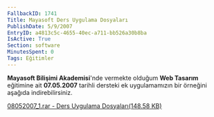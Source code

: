 ```yaml
---
FallbackID: 1741
Title: Mayasoft Ders Uygulama Dosyaları
PublishDate: 5/9/2007
EntryID: a4813c5c-4655-40ec-a711-bb526a30b8ba
IsActive: True
Section: software
MinutesSpent: 0
Tags: Eğitimler
---
```

**Mayasoft Bilişimi Akademisi**'nde vermekte olduğum **Web Tasarım**
eğitimine ait **07.05.2007** tarihli dersteki ek uygulamamızın bir
örneğini aşağıda indirebilirsiniz.

[08052007\_1.rar - Ders Uygulama Dosyaları(148.58
KB)](http://cdn.daron.yondem.com/assets/1741/08052007_1.rar)


